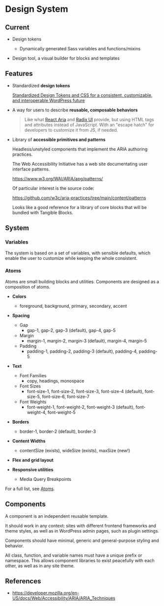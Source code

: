 # Design System

## Current

- Design tokens
  - Dynamically generated Sass variables and functions/mixins

- Design tool, a visual builder for blocks and templates

## Features

- Standardized **design tokens**

  [Standardized Design Tokens and CSS for a consistent, customizable, and interoperable WordPress future](https://mrwweb.com/standardized-design-tokens-css-wordpress-future/)

- A way for users to describe **reusable, composable behaviors**

  > Like what [React Aria](https://react-spectrum.adobe.com/react-aria/) and [Radix UI](https://www.radix-ui.com/) provide, but using HTML tags and attributes instead of JavaScript. With an "escape hatch" for developers to customize it from JS, if needed.

- Library of **accessible primitives and patterns**

  Headless/unstyled components that implement the ARIA authoring practices.

  The Web Accessibility Initiative has a web site documentating user interface patterns.

  https://www.w3.org/WAI/ARIA/apg/patterns/

  Of particular interest is the source code:

  https://github.com/w3c/aria-practices/tree/main/content/patterns

  Looks like a good reference for a library of core blocks that will be bundled with Tangible Blocks.


## System

### Variables

The system is based on a set of variables, with sensible defaults, which enable the user to customize while keeping the whole consistent.


### Atoms

Atoms are small building blocks and utilities. Components are designed as a composition of atoms.

- **Colors**
  - foreground, background, primary, secondary, accent
- **Spacing**
  - Gap
    - gap-1, gap-2, gap-3 (default), gap-4, gap-5
  - Margin
    - margin-1, margin-2, margin-3 (default), margin-4, margin-5
  - Padding
    - padding-1, padding-2, padding-3 (default), padding-4, padding-5

- **Text**
  - Font Families
    - copy, headings, monospace
  - Font Sizes
    - font-size-1, font-size-2, font-size-3, font-size-4 (default), font-size-5, font-size-6, font-size-7
  - Font Weights
    - font-weight-1, font-weight-2, font-weight-3 (default), font-weight-4, font-weight-5

- **Borders**
  - border-1, border-2 (default), border-3
- **Content Widths**
  - contentSize (exists), wideSize (exists), maxSize (new!) 
- **Flex and grid layout**
- **Responsive utilities**
  - Media Query Breakpoints

For a full list, see [Atoms](atoms).


## Components

A component is an independent reusable template.

It should work in any context: sites with different frontend frameworks and theme styles, as well as in WordPress admin pages, such as plugin settings.

Components should have minimal, generic and general-purpose styling and behavior.

All class, function, and variable names must have a unique prefix or namespace. This allows component libraries to exist peacefully with each other, as well as in any site theme.


<a name=references></a>

## References

- https://developer.mozilla.org/en-US/docs/Web/Accessibility/ARIA/ARIA_Techniques

